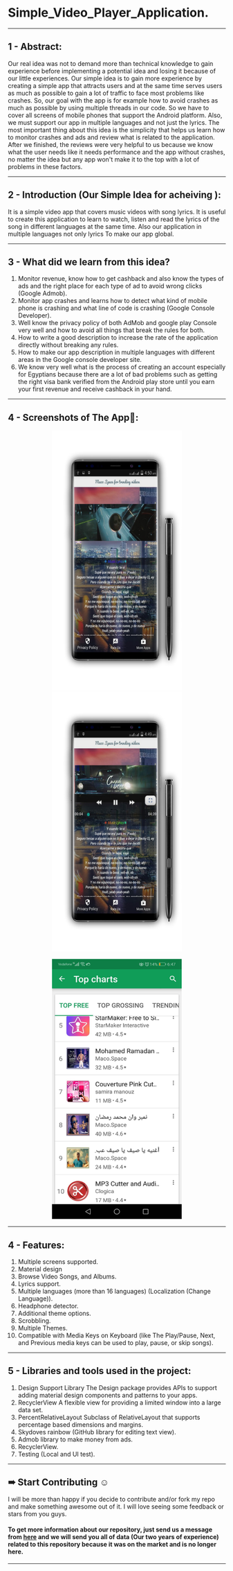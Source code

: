 # Simple_Video_Player_Application.

***
## 1 - Abstract:
Our real idea was not to demand more than technical knowledge to gain experience before implementing a potential idea and losing it because of our little experiences. Our simple idea is to gain more experience by creating a simple app that attracts users and at the same time serves users as much as possible to gain a lot of traffic to face most problems like crashes. So, our goal with the app is for example how to avoid crashes as much as possible by using multiple threads in our code. So we have to cover all screens of mobile phones that support the Android platform. Also, we must support our app in multiple languages and not just the lyrics. The most important thing about this idea is the simplicity that helps us learn how to monitor crashes and ads and review what is related to the application. After we finished, the reviews were very helpful to us because we know what the user needs like it needs performance and the app without crashes, no matter the idea but any app won't make it to the top with a lot of problems in these factors.

***
## 2 - Introduction (Our Simple Idea for acheiving ):
It is a simple video app that covers music videos with song lyrics. It is useful to create this application to learn to watch, listen and read the lyrics of the song in different languages at the same time. Also our application in multiple languages not only lyrics To make our app global.

***
## 3 - What did we learn from this idea?
 1. Monitor revenue, know how to get cashback and also know the types of ads and the right place for each type of ad to avoid wrong clicks (Google Admob).
 2. Monitor app crashes and learns how to detect what kind of mobile phone is crashing and what line of code is crashing (Google Console Developer).
 3. Well know the privacy policy of both AdMob and google play Console very well and how to avoid all things that break the rules for both.
 4. How to write a good description to increase the rate of the application directly without breaking any rules.
 5. How to make our app description in multiple languages with different areas in the Google console developer site.
 6. We know very well what is the process of creating an account especially for Egyptians because there are a lot of bad problems such as getting the right visa bank verified from the Android play store until you earn your first revenue and receive cashback in your hand.

***
## 4 - Screenshots of The App📱:
<p href="url" align="center"  >
 <img src="https://github.com/AhmedSamirScience/Simple_Video_Player_Application./blob/main/pic1.jpg" height="600" width="300"  />
 <img src="https://github.com/AhmedSamirScience/Simple_Video_Player_Application./blob/main/pic2.jpg" height="600" width="300" /> 
</p>
<p href="url" align="center"  >
 <img src="https://github.com/AhmedSamirScience/Simple_Video_Player_Application./blob/main/pic3.jpeg" height="600" width="300" /> 
</p>

***
## 4 - Features:
1. Multiple screens supported.
2. Material design
3. Browse Video Songs, and Albums.
4. Lyrics support.
5. Multiple languages (more than 16 languages) (Localization (Change Language)).
6. Headphone detector.
7. Additional theme options.
8. Scrobbling.
9. Multiple Themes.
10. Compatible with Media Keys on Keyboard (like The Play/Pause, Next, and Previous media keys can be used to play, pause, or skip songs).

***
## 5 - Libraries and tools used in the project:
1. Design Support Library The Design package provides APIs to support adding material design components and patterns to your apps.
2. RecyclerView A flexible view for providing a limited window into a large data set.
3. PercentRelativeLayout Subclass of RelativeLayout that supports percentage based dimensions and margins.
4. Skydoves rainbow (GitHub library for editing text view).
5. Admob library to make money from ads.
6. RecyclerView.
7. Testing (Local and UI test).
 
***
## ➠ Start Contributing ☺
I will be more than happy if you decide to contribute and/or fork my repo and make something awesome out of it. I will love seeing some feedback or stars from you guys.

#### To get more information about our repository, just send us a message from [here](https://www.linkedin.com/in/ahmedsamir13/) and we will send you all of data (Our two years of experience) related to this repository because it was on the market and is no longer here.
***

